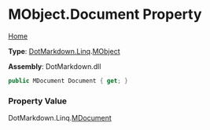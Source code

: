 # MObject\.Document Property

[Home](../../../../README.md)

**Type**: [DotMarkdown.Linq](../../README.md)\.[MObject](../README.md)

**Assembly**: DotMarkdown\.dll

```csharp
public MDocument Document { get; }
```

### Property Value

DotMarkdown\.Linq\.[MDocument](../../MDocument/README.md)

